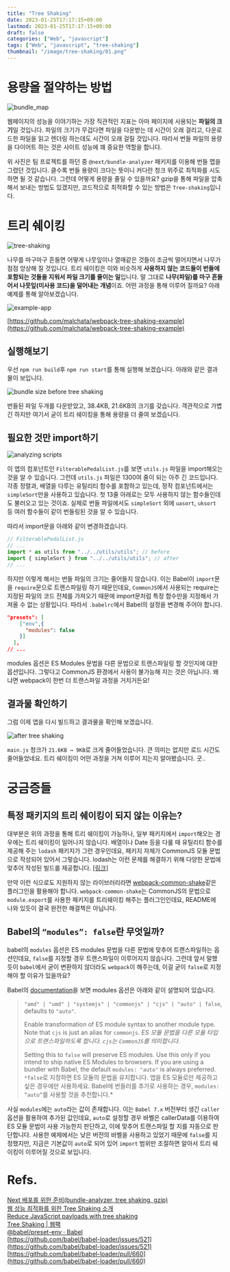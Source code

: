```yaml
---
title: "Tree Shaking"
date: 2023-01-25T17:17:15+09:00
lastmod: 2023-01-25T17:17:15+09:00
draft: false
categories: ["Web", "javascript"]
tags: ["Web", "javascript", "tree-shaking"]
thumbnail: "/image/tree-shaking/01.png"
---
```


# 용량을 절약하는 방법

![bundle_map](/image/tree-shaking/01.png)

웹페이지의 성능을 이야기하는 가장 직관적인 지표는 아마 페이지에 사용되는 **파일의 크기**일 것입니다. 파일의 크기가 무겁다면 파일을 다운받는 데 시간이 오래 걸리고, 다운로드한 파일을 읽고 렌더링 하는데도 시간이 오래 걸릴 것입니다. 따라서 번들 파일의 용량을 다이어트 하는 것은 사이트 성능에 꽤 중요한 역할을 합니다.

위 사진은 팀 프로젝트를 하던 중 `@next/bundle-analyzer` 패키지를 이용해 번들 맵을 그렸던 것입니다. 클수록 번들 용량이 크다는 뜻이니 커다란 청크 위주로 최적화를 시도하면 될 것 같습니다. 그런데 어떻게 용량을 줄일 수 있을까요? gzip을 통해 파일을 압축해서 보내는 방법도 있겠지만, 코드적으로 최적화할 수 있는 방법은 `Tree-shaking`입니다.

# 트리 쉐이킹

![tree-shaking](/image/tree-shaking/02.gif)

나무를 마구마구 흔들면 어떻게 나뭇잎이나 열매같은 것들이 조금씩 떨어지면서 나무가 점점 앙상해 질 것입니다. 트리 쉐이킹은 이와 비슷하게 **사용하지 않는 코드들이 번들에 포함되는 것들을 지워서 파일 크기를 줄이는 일**입니다. 말 그대로 **나무(파일)를 마구 흔들어서 나뭇잎(미사용 코드)을 덜어내는 개념**이죠. 어떤 과정을 통해 이루어 질까요? 아래 예제를 통해 알아보겠습니다.

![example-app](/image/tree-shaking/03.png)

[https://github.com/malchata/webpack-tree-shaking-example](https://github.com/malchata/webpack-tree-shaking-example)

## 실행해보기

우선 `npm run build`후 `npm run start`를 통해 실행해 보겠습니다. 아래와 같은 결과물이 보입니다.

![bundle size before tree shaking](/image/tree-shaking/04.png)

번들된 파일 두개를 다운받았고, 38.4KB, 21.6KB의 크기를 갖습니다. 객관적으로 가볍긴 하지만 여기서 굳이 트리 쉐이킹을 통해 용량을 더 줄여 보겠습니다.

## 필요한 것만 import하기

![analyzing scripts](/image/tree-shaking/05.png)

이 앱의 컴포넌트인 `FilterablePedalList.js`를 보면 `utils.js` 파일을 import해오는 것을 알 수 있습니다. 그런데 `utils.js` 파일은 1300여 줄이 되는 아주 긴 코드입니다. 각종 정렬과, 배열을 다루는 유틸리티 함수를 포함하고 있는데, 정작 컴포넌트에서는 `simpleSort`만을 사용하고 있습니다. 첫 13줄 아래로는 모두 사용하지 않는 함수들인데도 불러오고 있는 것이죠. 실제로 번들 파일에서도 `simpleSort` 외에 `uasort`, `uksort` 등 여러 함수들이 같이 번들링된 것을 알 수 있습니다.

따라서 import문을 아래와 같이 변경하겠습니다.

```javascript
// FilterablePedalList.js
// ...
import * as utils from "../../utils/utils"; // before
import { simpleSort } from "../../utils/utils"; // after
// ...
```

하지만 이렇게 해서는 번들 파일의 크기는 줄어들지 않습니다. 이는 Babel이 `import`문을 `require`문으로 트랜스파일링 하기 때문인데요, `CommonJS`에서 사용되는 require는 지정된 파일의 코드 전체를 가져오기 때문에 import문처럼 특정 함수만을 지정해서 가져올 수 없는 상황입니다. 따라서 `.babelrc`에서 Babel의 설정을 변경해 주어야 합니다.

```json
"presets": [
    ["env",{
      "modules": false
    }]
  ],
// ...
```

modules 옵션은 ES Modules 문법을 다른 문법으로 트랜스파일링 할 것인지에 대한 옵션입니다. 그렇다고 CommonJS 환경에서 사용이 불가능해 지는 것은 아닙니다. 왜냐면 webpack이 한번 더 트랜스파일 과정을 거치거든요!

## 결과물 확인하기

그럼 이제 앱을 다시 빌드하고 결과물을 확인해 보겠습니다.

![after tree shaking](/image/tree-shaking/06.png)

`main.js` 청크가 `21.6KB → 9KB`로 크게 줄어들었습니다. 큰 의미는 없지만 로드 시간도 줄어들었네요. 트리 쉐이킹이 어떤 과정을 거쳐 이루어 지는지 알아봤습니다. 굿..

# 궁금증들

## 특정 패키지의 트리 쉐이킹이 되지 않는 이유는?

대부분은 위의 과정을 통해 트리 쉐이킹이 가능하나, 일부 패키지에서 `import`해오는 경우에는 트리 쉐이킹이 일어나지 않습니다. 배열이나 Date 등을 다룰 때 유틸리티 함수를 제공해 주는 `lodash` 패키지가 그런 경우인데요, 패키지 자체가 CommonJS 모듈 문법으로 작성되어 있어서 그렇습니다. lodash는 이런 문제를 해결하기 위해 다양한 문법에 맞추어 작성된 빌드를 제공합니다. [[링크]](https://github.com/lodash/lodash#module-formats)

만약 이런 식으로도 지원하지 않는 라이브러리라면 [webpack-common-shake](https://github.com/indutny/webpack-common-shake)같은 플러그인을 활용해야 합니다. `webpack-common-shake`는 CommonJS의 문법으로 `module.export`를 사용한 패키지를 트리쉐이킹 해주는 플러그인인데요, README에 나와 있듯이 결국 완전한 해결책은 아닙니다.

## Babel의 `“modules”: false`란 무엇일까?

babel의 `modules` 옵션은 ES modules 문법을 다른 문법에 맞추어 트랜스파일하는 옵션인데요, `false`를 지정할 경우 트랜스파일이 이루어지지 않습니다. 그런데 앞서 말했듯이 `babel`에서 굳이 변환하지 않더라도 `webpack`이 해주는데, 이걸 굳이 `false`로 지정해야 할 이유가 있을까요?

Babel의 [documentation](https://babeljs.io/docs/en/babel-preset-env#modules)을 보면 modules 옵션은 아래와 같이 설명되어 있습니다.

> `"amd" | "umd" | "systemjs" | "commonjs" | "cjs" | "auto" | false`, defaults to `"auto"`.
>
> Enable transformation of ES module syntax to another module type. Note that `cjs` is just an alias for `commonjs`.
> _ES 모듈 문법을 다른 모듈 타입으로 트랜스파일하도록 합니다. `cjs`는 `CommonJS`를 의미합니다._
>
> Setting this to `false` will preserve ES modules. Use this only if you intend to ship native ES Modules to browsers. If you are using a bundler with Babel, the default `modules: "auto"` is always preferred.
> `*false`로 지정하면 ES 모듈의 문법을 유지합니다. 앱을 ES 모듈로만 제공하고 싶은 경우에만 사용하세요. Babel에 번들러를 추가로 사용하는 경우, `modules: “auto”`를 사용할 것을 추천합니다.\*

사실 `modules`에는 `auto`라는 값이 존재합니다. 이는 `Babel 7.x` 버전부터 생긴 `caller` 옵션을 활용하여 추가된 값인데요, `auto`로 설정할 경우 바벨은 callerData를 이용하여 ES 모듈 문법이 사용 가능한지 판단하고, 이에 맞추어 트랜스파일 할 지를 자동으로 판단합니다. 사용한 예제에서는 낮은 버전의 바벨을 사용하고 있었기 때문에 `false`를 지정했지만, 지금은 기본값이 `auto`로 되어 있어 `import` 범위만 조절하면 알아서 트리 쉐이킹이 이루어질 것으로 보입니다.

# Refs.

[Next 배포를 위한 준비(bundle-analyzer, tree shaking, gzip)](https://darrengwon.tistory.com/833)  
[웹 성능 최적화를 위한 Tree Shaking 소개](https://helloinyong.tistory.com/305)  
[Reduce JavaScript payloads with tree shaking](https://web.dev/reduce-javascript-payloads-with-tree-shaking/#go_shake_some_trees)  
[Tree Shaking | 웹팩](https://webpack.kr/guides/tree-shaking/)  
[@babel/preset-env · Babel](https://babeljs.io/docs/en/babel-preset-env#modules)  
[https://github.com/babel/babel-loader/issues/521](https://github.com/babel/babel-loader/issues/521)  
[https://github.com/babel/babel-loader/pull/660](https://github.com/babel/babel-loader/pull/660)
